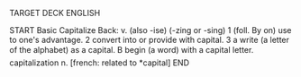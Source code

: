TARGET DECK
ENGLISH

START
Basic
Capitalize
Back: v. (also -ise) (-zing or -sing) 1 (foll. By on) use to one's advantage. 2 convert into or provide with capital. 3 a write (a letter of the alphabet) as a capital. B begin (a word) with a capital letter.  capitalization n. [french: related to *capital]
END
